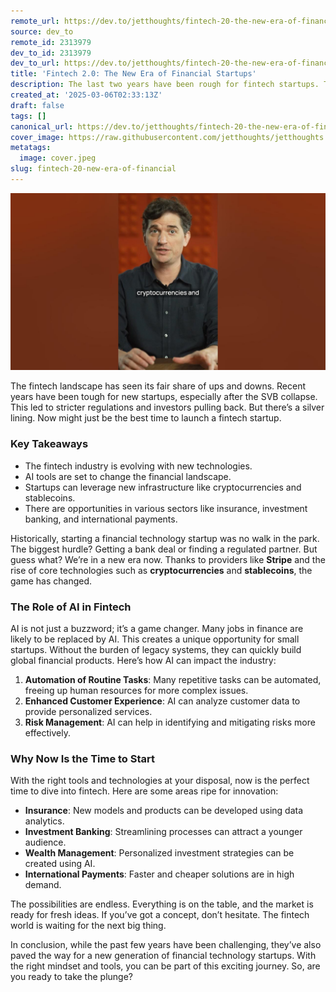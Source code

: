 ```yaml
---
remote_url: https://dev.to/jetthoughts/fintech-20-the-new-era-of-financial-startups-e9e
source: dev_to
remote_id: 2313979
dev_to_id: 2313979
dev_to_url: https://dev.to/jetthoughts/fintech-20-the-new-era-of-financial-startups-e9e
title: 'Fintech 2.0: The New Era of Financial Startups'
description: The last two years have been rough for fintech startups. The SVB collapse led to regulators clamping down, and investors fled the space. That was good for incumbents and bad for new fintechs. We hope that's about to change and now is a great time to build a fintech startup.
created_at: '2025-03-06T02:33:13Z'
draft: false
tags: []
canonical_url: https://dev.to/jetthoughts/fintech-20-the-new-era-of-financial-startups-e9e
cover_image: https://raw.githubusercontent.com/jetthoughts/jetthoughts.github.io/master/content/blog/fintech-20-new-era-of-financial/cover.jpeg
metatags:
  image: cover.jpeg
slug: fintech-20-new-era-of-financial
---
```

[![Fintech 2.0: The New Era of Financial Startups](file_0.jpg)](https://www.youtube.com/watch?v=jJp13H5a-jE)

The fintech landscape has seen its fair share of ups and downs. Recent years have been tough for new startups, especially after the SVB collapse. This led to stricter regulations and investors pulling back. But there’s a silver lining. Now might just be the best time to launch a fintech startup.

### Key Takeaways

*   The fintech industry is evolving with new technologies.
*   AI tools are set to change the financial landscape.
*   Startups can leverage new infrastructure like cryptocurrencies and stablecoins.
*   There are opportunities in various sectors like insurance, investment banking, and international payments.

Historically, starting a financial technology startup was no walk in the park. The biggest hurdle? Getting a bank deal or finding a regulated partner. But guess what? We’re in a new era now. Thanks to providers like **Stripe** and the rise of core technologies such as **cryptocurrencies** and **stablecoins**, the game has changed.

### The Role of AI in Fintech

AI is not just a buzzword; it’s a game changer. Many jobs in finance are likely to be replaced by AI. This creates a unique opportunity for small startups. Without the burden of legacy systems, they can quickly build global financial products. Here’s how AI can impact the industry:

1.  **Automation of Routine Tasks**: Many repetitive tasks can be automated, freeing up human resources for more complex issues.
2.  **Enhanced Customer Experience**: AI can analyze customer data to provide personalized services.
3.  **Risk Management**: AI can help in identifying and mitigating risks more effectively.

### Why Now Is the Time to Start

With the right tools and technologies at your disposal, now is the perfect time to dive into fintech. Here are some areas ripe for innovation:

*   **Insurance**: New models and products can be developed using data analytics.
*   **Investment Banking**: Streamlining processes can attract a younger audience.
*   **Wealth Management**: Personalized investment strategies can be created using AI.
*   **International Payments**: Faster and cheaper solutions are in high demand.

The possibilities are endless. Everything is on the table, and the market is ready for fresh ideas. If you’ve got a concept, don’t hesitate. The fintech world is waiting for the next big thing.

In conclusion, while the past few years have been challenging, they’ve also paved the way for a new generation of financial technology startups. With the right mindset and tools, you can be part of this exciting journey. So, are you ready to take the plunge?